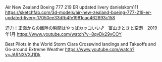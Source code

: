 
Air New Zealand Boeing 777 219 ER updated livery
danielskom111
https://sketchfab.com/3d-models/air-new-zealand-boeing-777-219-er-updated-livery-17050ee33dfb4fe1981cac462893c158




迫力！正面からの離陸の瞬間はやっぱカッコいい♪　富山きときと空港　2019年1月
https://www.youtube.com/watch?v=8qvDk29yCOY


Best Pilots in the World Storm Ciara Crosswind landings and Takeoffs and Go-around Extreme Weather
https://www.youtube.com/watch?v=JARNXVXJ1Dk


